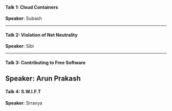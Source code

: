 #### Talk 1: Cloud Containers

**Speaker**: Subash

----

#### Talk 2: Violation of Net Neutrality

**Speaker**: Sibi

----

#### Talk 3: Contributing to Free Software

**Speaker**: Arun Prakash
----

#### Talk 4: S.W.I.F.T

**Speaker**: Srravya
